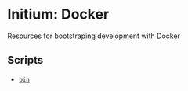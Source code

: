 # Initium: Docker
Resources for bootstraping development with Docker

## Scripts
  * [`bin`](bin/README.md)